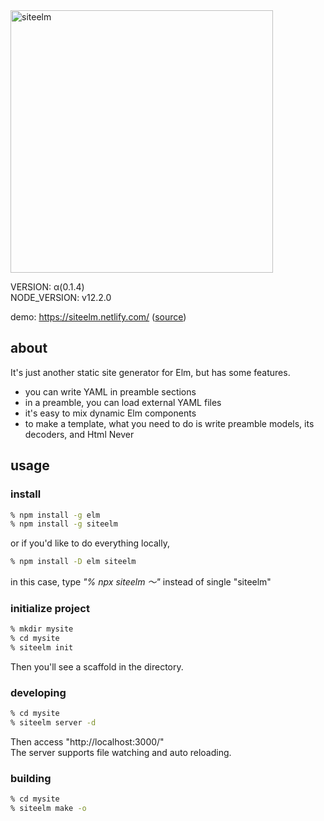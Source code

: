 <img src='https://github.com/nikueater/siteelm/raw/master/res/img/siteelm.svg?sanitize=true' width='420' alt='siteelm'>

VERSION: α(0.1.4)  
NODE_VERSION: v12.2.0

demo: https://siteelm.netlify.com/ ([source](/res/scaffold/basic))

## about
It's just another static site generator for Elm, but has some features.

- you can write YAML in preamble sections 
- in a preamble, you can load external YAML files
- it's easy to mix dynamic Elm components
- to make a template, what you need to do is write preamble models, its decoders, and Html Never

## usage
### install
```sh
% npm install -g elm
% npm install -g siteelm
```
or if you'd like to do everything locally,
```sh
% npm install -D elm siteelm
```
in this case, type _"% npx siteelm 〜"_ instead of single "siteelm" 

### initialize project
```sh
% mkdir mysite
% cd mysite
% siteelm init
```
Then you'll see a scaffold in the directory.


### developing
```sh
% cd mysite
% siteelm server -d
```
Then access "http://localhost:3000/"  
The server supports file watching and auto reloading.

### building
```sh
% cd mysite
% siteelm make -o
```
